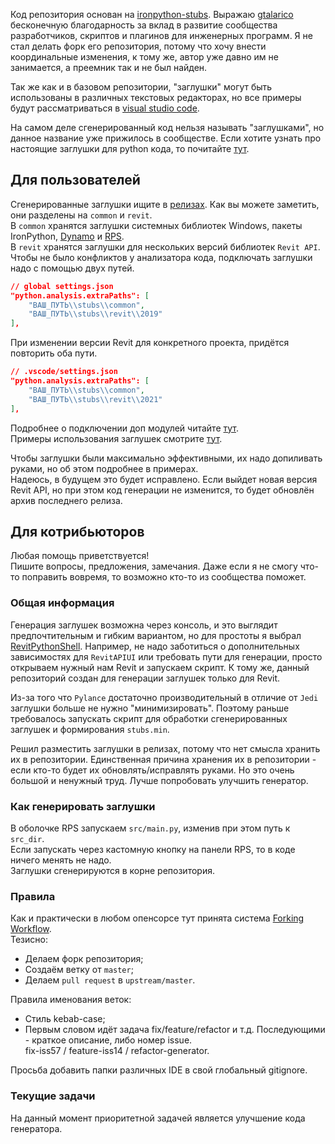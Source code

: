 Код репозитория основан на [ironpython-stubs](https://github.com/gtalarico/ironpython-stubs).
Выражаю [gtalarico](https://github.com/gtalarico) бесконечную благодарность за вклад в развитие сообщества разработчиков, скриптов и плагинов для инженерных программ.
Я не стал делать форк его репозитория, потому что хочу внести координальные изменения,
к тому же, автор уже давно им не занимается, а преемник так и не был найден.

Так же как и в базовом репозитории, "заглушки" могут быть использованы в различных текстовых редакторах, но все примеры будут рассматриваться в [visual studio code](https://code.visualstudio.com/).

На самом деле сгенерированный код нельзя называть "заглушками", но данное название уже прижилось в сообществе. Если хотите узнать про настоящие заглушки для python кода, то почитайте [тут](https://mypy.readthedocs.io/en/stable/stubs.html).

## Для пользователей
Сгенерированные заглушки ищите в [релизах](https://github.com/BIMOpenGroup/revitapistubs/releases).
Как вы можете заметить, они разделены на `common` и `revit`.  
В `common` хранятся заглушки системных библиотек Windows, пакеты IronPython, [Dynamo](https://github.com/DynamoDS) и [RPS](https://github.com/architecture-building-systems/revitpythonshell).  
В `revit` хранятся заглушки для нескольких версий библиотек `Revit API`.  
Чтобы не было конфликтов у анализатора кода, подключать заглушки надо с помощью двух путей.
```json
// global settings.json
"python.analysis.extraPaths": [
    "ВАШ_ПУТЬ\\stubs\\common",
    "ВАШ_ПУТЬ\\stubs\\revit\\2019"
],
```

При изменении версии Revit для конкретного проекта, придётся повторить оба пути.
```json
// .vscode/settings.json
"python.analysis.extraPaths": [
    "ВАШ_ПУТЬ\\stubs\\common",
    "ВАШ_ПУТЬ\\stubs\\revit\\2021"
],
```

Подробнее о подключении доп модулей читайте [тут](https://code.visualstudio.com/docs/python/editing).  
Примеры использования заглушек смотрите [тут](https://github.com/BIMOpenGroup/RevitAPIStubs/tree/master/examples).  

Чтобы заглушки были максимально эффективными, их надо допиливать руками, но об этом подробнее в примерах.  
Надеюсь, в будущем это будет исправлено.
Если выйдет новая версия Revit API, но при этом код генерации не изменится, то будет обновлён архив последнего релиза.  

## Для котрибьюторов
Любая помощь приветствуется!  
Пишите вопросы, предложения, замечания. Даже если я не смогу что-то поправить вовремя, то возможно кто-то из сообщества поможет.

### Общая информация
Генерация заглушек возможна через консоль, и это выглядит предпочтительным и гибким вариантом, но для простоты я выбрал [RevitPythonShell](https://github.com/architecture-building-systems/revitpythonshell).
Например, не надо заботиться о дополнительных зависимостях для `RevitAPIUI` или требовать пути для генерации,
просто открываем нужный нам Revit и запускаем скрипт.
К тому же, данный репозиторий создан для генерации заглушек только для Revit.

Из-за того что `Pylance` достаточно производительный в отличие от `Jedi` заглушки больше не нужно "минимизировать".
Поэтому раньше требовалось запускать скрипт для обработки сгенерированных заглушек и формирования `stubs.min`.

Решил разместить заглушки в релизах, потому что нет смысла хранить их в репозитории.
Единственная причина хранения их в репозитории - если кто-то будет их обновлять/исправлять руками. Но это очень большой и ненужный труд. Лучше попробовать улучшить генератор.

### Как генерировать заглушки
В оболочке RPS запускаем `src/main.py`, изменив при этом путь к `src_dir`.   
Если запускать через кастомную кнопку на панели RPS, то в коде ничего менять не надо.  
Заглушки сгенерируются в корне репозитория.

### Правила
Как и практически в любом опенсорсе тут принята система [Forking Workflow](https://www.atlassian.com/git/tutorials/comparing-workflows/forking-workflow).  
Тезисно:
- Делаем форк репозитория;
- Создаём ветку от `master`;
- Делаем `pull request` в `upstream/master`.

Правила именования веток:
- Стиль kebab-case;
- Первым словом идёт задача fix/feature/refactor и т.д. Последующими - краткое описание, либо номер issue.  
    fix-iss57 / feature-iss14 / refactor-generator.

Просьба добавить папки различных IDE в свой глобальный gitignore.

### Текущие задачи
На данный момент приоритетной задачей является улучшение кода генератора.